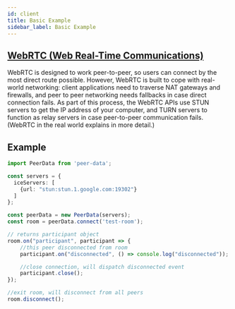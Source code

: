 ```yaml
---
id: client
title: Basic Example
sidebar_label: Basic Example
---
```


## [WebRTC (Web Real-Time Communications)](https://developer.mozilla.org/en-US/docs/Web/API/WebRTC_API)

WebRTC is designed to work peer-to-peer, so users can connect by the most direct route possible. However, WebRTC is built to cope with real-world networking: client applications need to traverse NAT gateways and firewalls, and peer to peer networking needs fallbacks in case direct connection fails. As part of this process, the WebRTC APIs use STUN servers to get the IP address of your computer, and TURN servers to function as relay servers in case peer-to-peer communication fails. (WebRTC in the real world explains in more detail.)

## Example

```typescript
import PeerData from 'peer-data';

const servers = {
  iceServers: [
    {url: "stun:stun.1.google.com:19302"}
  ]
};

const peerData = new PeerData(servers);
const room = peerData.connect('test-room');

// returns participant object
room.on("participant", participant => {
    //this peer disconnected from room
    participant.on("disconnected", () => console.log("disconnected"));

    //close connection, will dispatch disconnected event
    participant.close();
});

//exit room, will disconnect from all peers
room.disconnect();
```
